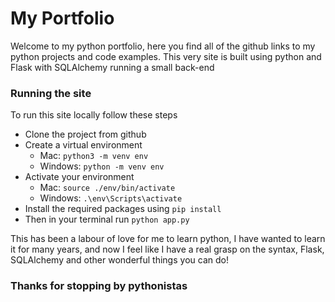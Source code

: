 # My Portfolio

Welcome to my python portfolio, here you 
find all of the github links to my python projects and code
examples. This very site is built using python and Flask with SQLAlchemy running a small
back-end

### Running the site
To run this site locally follow these steps

- Clone the project from github
- Create a virtual environment
  - Mac: `python3 -m venv env`
  - Windows: `python -m venv env`
- Activate your environment
  - Mac: `source ./env/bin/activate`
  - Windows: `.\env\Scripts\activate`
- Install the required packages using `pip install`
- Then in your terminal run `python app.py`

This has been a labour of love for me to learn python, I have wanted to learn it for many years, and now I feel like I have a real grasp on the syntax, Flask, SQLAlchemy and other
wonderful things you can do! 

### Thanks for stopping by pythonistas